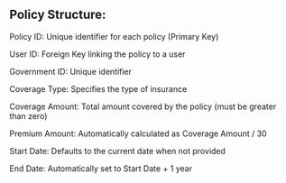 ## Policy Structure:

Policy ID: Unique identifier for each policy (Primary Key)

User ID: Foreign Key linking the policy to a user

Government ID: Unique identifier 

Coverage Type: Specifies the type of insurance 

Coverage Amount: Total amount covered by the policy (must be greater than zero)

Premium Amount: Automatically calculated as Coverage Amount / 30

Start Date: Defaults to the current date when not provided

End Date: Automatically set to Start Date + 1 year
